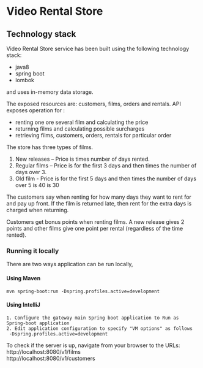 
Video Rental Store
==================

## Technology stack

Video Rental Store service has been built using the following technology stack:
- java8
- spring boot
- lombok

and uses in-memory data storage.

The exposed resources are: customers, films, orders and rentals.
API exposes operation for :
- renting one ore several film and calculating the price
- returning films and calculating possible surcharges
- retrieving films, customers, orders, rentals for particular order

The store has three types of films.
1. New releases – Price is <premium price> times number of days rented.
2. Regular films – Price is <basic price> for the first 3 days and then <basic price>
times the number of days over 3.
3. Old film - Price is <basic price> for the first 5 days and then <basic price> times
the number of days over 5
<premium price> is 40
<basic price> is 30

The customers say when renting for how many days they want to rent for
and pay up front. If the film is returned late, then rent for the extra days is charged
when returning.
	
Customers get bonus points when renting films. A new release gives 2 points and
other films give one point per rental (regardless of the time rented).

### Running it locally 
There are two ways application can be run locally,

#### Using Maven
    mvn spring-boot:run -Dspring.profiles.active=development

#### Using IntelliJ
    1. Configure the gateway main Spring boot application to Run as Spring-boot application
    2. Edit application configuration to specify "VM options" as follows
     -Dspring.profiles.active=development
	 
	 
   To check if the server is up, navigate from your browser to the URLs:
   http://localhost:8080/v1/films   
   http://localhost:8080/v1/customers
